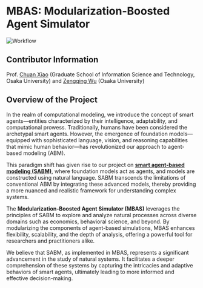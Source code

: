 # MBAS: Modularization-Boosted Agent Simulator

![Workflow](https://github.com/wuzengqing001225/MBAS/blob/main/IMG/title.jpg?raw=true)

## Contributor Information
Prof. [Chuan Xiao](https://sites.google.com/site/chuanxiao1983/home) (Graduate School of Information Science and Technology, Osaka University) and [Zengqing Wu](https://wuzengqing001225.github.io/) (Osaka University)

## Overview of the Project

In the realm of computational modeling, we introduce the concept of smart agents—entities characterized by their intelligence, adaptability, and computational prowess. Traditionally, humans have been considered the archetypal smart agents. However, the emergence of foundation models—equipped with sophisticated language, vision, and reasoning capabilities that mimic human behavior—has revolutionized our approach to agent-based modeling (ABM).

This paradigm shift has given rise to our project on [**smart agent-based modeling (SABM)**](https://arxiv.org/abs/2311.06330), where foundation models act as agents, and models are constructed using natural language. SABM transcends the limitations of conventional ABM by integrating these advanced models, thereby providing a more nuanced and realistic framework for understanding complex systems.

The **Modularization-Boosted Agent Simulator (MBAS)** leverages the principles of SABM to explore and analyze natural processes across diverse domains such as economics, behavioral science, and beyond. By modularizing the components of agent-based simulations, MBAS enhances flexibility, scalability, and the depth of analysis, offering a powerful tool for researchers and practitioners alike.

We believe that SABM, as implemented in MBAS, represents a significant advancement in the study of natural systems. It facilitates a deeper comprehension of these systems by capturing the intricacies and adaptive behaviors of smart agents, ultimately leading to more informed and effective decision-making.
